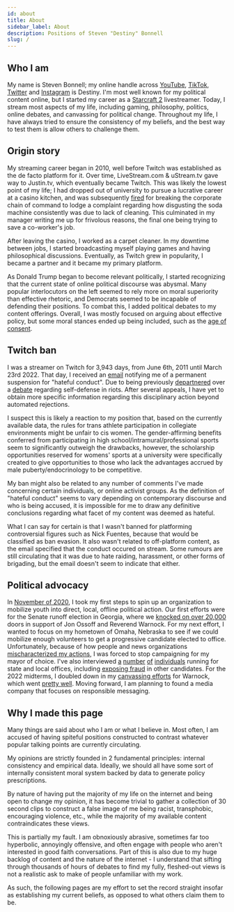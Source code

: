 ```yaml
---
id: about
title: About
sidebar_label: About
description: Positions of Steven "Destiny" Bonnell
slug: /
---
```


## Who I am

My name is Steven Bonnell; my online handle across [YouTube](https://www.youtube.com/destiny), [TikTok](https://www.tiktok.com/@destinydebates?lang=en), [Twitter](https://twitter.com/theomniliberal?lang=en) and [Instagram](https://www.instagram.com/destiny/) is Destiny. I'm most well known for my political content online, but I started my career as a [Starcraft 2](https://en.wikipedia.org/wiki/StarCraft_II:_Wings_of_Liberty) livestreamer. Today, I stream most aspects of my life, including gaming, philosophy, politics, online debates, and canvassing for political change. Throughout my life, I have always tried to ensure the consistency of my beliefs, and the best way to test them is allow others to challenge them.

## Origin story

My streaming career began in 2010, well before Twitch was established as the de facto platform for it. Over time, LiveStream.com & uStream.tv gave way to Justin.tv, which eventually became Twitch. This was likely the lowest point of my life; I had dropped out of university to pursue a lucrative career at a casino kitchen, and was subsequently [fired](https://youtu.be/H5GMj0YUM98) for breaking the corporate chain of command to lodge a complaint regarding how disgusting the soda machine consistently was due to lack of cleaning. This culminated in my manager writing me up for frivolous reasons, the final one being trying to save a co-worker's job.

After leaving the casino, I worked as a carpet cleaner. In my downtime between jobs, I started broadcasting myself playing games and having philosophical discussions. Eventually, as Twitch grew in popularity, I became a partner and it became my primary platform.

As Donald Trump began to become relevant politically, I started recognizing that the current state of online political discourse was abysmal. Many popular interlocutors on the left seemed to rely more on moral superiority than effective rhetoric, and Democrats seemed to be incapable of defending their positions. To combat this, I added political debates to my content offerings. Overall, I was mostly focused on arguing about effective policy, but some moral stances ended up being included, such as the [age of consent](https://youtu.be/0uw9NWF7Z6w).

## Twitch ban

I was a streamer on Twitch for 3,943 days, from June 6th, 2011 until March 23rd 2022. That day, I received an [email](https://proofpointisolation.com/browser?url=https%3A%2F%2Fwww.google.com%2Furl%3Fq%3Dhttps%3A%2F%2Fi.imgur.com%2FKyWM3ly.png%26sa%3DD%26source%3Deditors%26ust%3D1676875261704838%26usg%3DAOvVaw0CN9K_6udirHjlRPn8PUCL) notifying me of a permanent suspension for "hateful conduct". Due to being previously [departnered](https://positions.destiny.gg/docs/current_events#kyle-rittenhouse-mowing-down-protestors) over a [debate](https://youtu.be/h_0R_aiPb-s) regarding self-defense in riots. After several appeals, I have yet to obtain more specific information regarding this disciplinary action beyond automated rejections.

I suspect this is likely a reaction to my position that, based on the currently available data, the rules for trans athlete participation in collegiate environments might be unfair to cis women. The gender-affirming benefits conferred from participating in high school/intramural/professional sports seem to significantly outweigh the drawbacks, however, the scholarship opportunities reserved for womens' sports at a university were specifically created to give opportunities to those who lack the advantages accrued by male puberty/endocrinology to be competitive.

My ban might also be related to any number of comments I've made concerning certain individuals, or online activist groups. As the definition of "hateful conduct" seems to vary depending on contemporary discourse and who is being accused, it is impossible for me to draw any definitive conclusions regarding what facet of my content was deemed as hateful.

What I can say for certain is that I wasn't banned for platforming controversial figures such as Nick Fuentes, because that would be classified as ban evasion. It also wasn't related to off-platform content, as the email specified that the conduct occured on stream. Some rumours are still circulating that it was due to hate raiding, harassment, or other forms of brigading, but the email doesn't seem to indicate that either.

## Political advocacy

In [November of 2020](https://youtu.be/93leuGiUSpo), I took my first steps to spin up an organization to mobilize youth into direct, local, offline political action. Our first efforts were for the Senate runoff election in Georgia, where we [knocked on over 20,000](https://www.wrbl.com/news/georgia-news/math-mvmt-hosts-canvassing-event-ahead-of-senate-run-offs/) doors in support of Jon Ossoff and Reverend Warnock. For my next effort, I wanted to focus on my hometown of Omaha, Nebraska to see if we could mobilize enough volunteers to get a progressive candidate elected to office. Unfortunately, because of how people and news organizations [mischaracterized my actions](https://www.reddit.com/r/Destiny/comments/lx0dnw/incredibly_disappointed_at_the_lack_of/), I was forced to stop campaigning for my mayor of choice. I've also interviewed [a](https://www.youtube.com/watch?v=9AoEIeVrbWU) [number](https://www.youtube.com/watch?v=aLQUuui7ThA) [of](https://www.youtube.com/watch?v=M9rtW5Vre2s) [individuals](https://www.youtube.com/watch?v=ag23SLc2fIs) running for state and local offices, including [exposing fraud](https://www.youtube.com/watch?v=J0FnS1gFV4o) in other candidates. For the 2022 midterms, I doubled down in my [canvassing efforts](https://youtu.be/AO6yrG1tggc) for Warnock, which went [pretty well](https://i.redd.it/s422cm501r961.png). Moving forward, I am planning to found a media company that focuses on responsible messaging.

## Why I made this page

Many things are said about who I am or what I believe in. Most often, I am accused of having spiteful positions constructed to contrast whatever popular talking points are currently circulating.

My opinions are strictly founded in 2 fundamental principles: internal consistency and empirical data. Ideally, we should all have some sort of internally consistent moral system backed by data to generate policy prescriptions.

By nature of having put the majority of my life on the internet and being open to change my opinion, it has become trivial to gather a collection of 30 second clips to construct a false image of me being racist, transphobic, encouraging violence, etc., while the majority of my available content contraindicates these views.

This is partially my fault. I am obnoxiously abrasive, sometimes far too hyperbolic, annoyingly offensive, and often engage with people who aren't interested in good faith conversations. Part of this is also due to my huge backlog of content and the nature of the internet - I understand that sifting through thousands of hours of debates to find my fully, fleshed-out views is not a realistic ask to make of people unfamiliar with my work.

As such, the following pages are my effort to set the record straight insofar as establishing my current beliefs, as opposed to what others claim them to be. 
